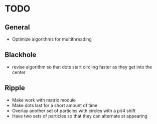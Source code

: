 # TODO

## General
- Optimize algorithms for multithreading

## Blackhole
- revise algorithm so that dots start circling faster as they get into
the center

## Ripple
- Make work with matrix module
- Make dots last for a short amount of time
- Overlay another set of particles with circles with a pi/4 shift
- Have two sets of particles so that they can alternate at appearing
